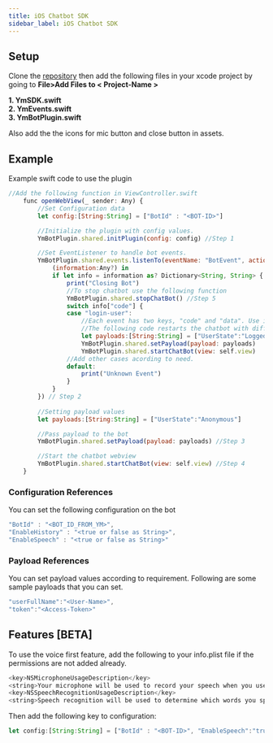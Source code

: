 ```yaml
---
title: iOS Chatbot SDK
sidebar_label: iOS Chatbot SDK
---
```

## Setup

Clone the [repository](https://github.com/yellowmessenger/webview-sdk-ios) then add the following files in your xcode project by going to **File>Add Files to < Project-Name >** 

**1. YmSDK.swift**  
**2. YmEvents.swift**  
**3. YmBotPlugin.swift**  

Also add the the icons for mic button and close button in assets.

 

## Example
Example swift code to use the plugin
```js
//Add the following function in ViewController.swift
    func openWebView(_ sender: Any) {
        //Set Configuration data
        let config:[String:String] = ["BotId" : "<BOT-ID>"]

        //Initialize the plugin with config values.
        YmBotPlugin.shared.initPlugin(config: config) //Step 1

        //Set EventListener to handle bot events.
        YmBotPlugin.shared.events.listenTo(eventName: "BotEvent", action: {
            (information:Any?) in
            if let info = information as? Dictionary<String, String> {
                print("Closing Bot")
                //To stop chatbot use the following function
                YmBotPlugin.shared.stopChatBot() //Step 5
                switch info["code"] {
                case "login-user":
                    //Each event has two keys, "code" and "data". Use info["code"] or info["data"] to access the values
                    //The following code restarts the chatbot with different payload values.
                    let payloads:[String:String] = ["UserState":"LoggedIn"]
                    YmBotPlugin.shared.setPayload(payload: payloads)
                    YmBotPlugin.shared.startChatBot(view: self.view)
                //Add other cases acording to need.
                default:
                    print("Unknown Event")
                }
            }
        }) // Step 2
        
        //Setting payload values
        let payloads:[String:String] = ["UserState":"Anonymous"]

        //Pass payload to the bot
        YmBotPlugin.shared.setPayload(payload: payloads) //Step 3

        //Start the chatbot webview
        YmBotPlugin.shared.startChatBot(view: self.view) //Step 4
    }
```

### Configuration References
You can set the following configuration on the bot
```js
"BotId" : "<BOT_ID_FROM_YM>",
"EnableHistory" : "<true or false as String>",
"EnableSpeech" : "<true or false as String>"
```

### Payload References
You can set payload values according to requirement. Following are some sample payloads that you can set.
```js
"userFullName":"<User-Name>", 
"token":"<Access-Token>"
```

## Features [BETA]

To use the voice first feature, add the following to your info.plist file if the permissions are not added already.

```js
<key>NSMicrophoneUsageDescription</key>  
<string>Your microphone will be used to record your speech when you use the Voice feature.</string>
<key>NSSpeechRecognitionUsageDescription</key>  
<string>Speech recognition will be used to determine which words you speak into this device&apos;s microphone.</string>
```

Then add the following key to configuration: 
```js
let config:[String:String] = ["BotId" : "<BOT-ID>", "EnableSpeech":"true"]
```
